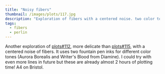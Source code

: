 ```yaml
---
title: "Noisy fibers"
thumbnail: /images/plots/117.jpg
description: "Exploration of fibers with a centered noise. two color tones."
tags:
  - fibers
  - perlin
---
```


Another exploration of [plots#112](/plots/112), more delicate than [plots#115](/plots/115), with a centered noise of fibers. It uses two fountain pen inks for different color tones (Aurora Borealis and Writer's Blood from Diamine). I could try with even more lines in future but these are already almost 2 hours of plotting time! A4 on Bristol.
